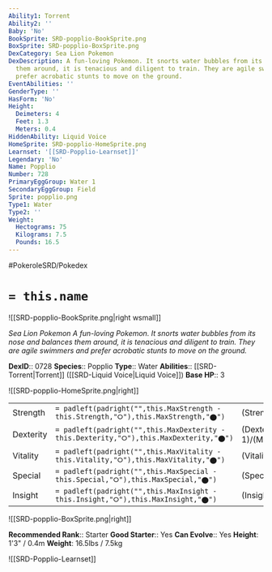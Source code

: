 ```yaml
---
Ability1: Torrent
Ability2: ''
Baby: 'No'
BookSprite: SRD-popplio-BookSprite.png
BoxSprite: SRD-popplio-BoxSprite.png
DexCategory: Sea Lion Pokemon
DexDescription: A fun-loving Pokemon. It snorts water bubbles from its nose and balances
  them around, it is tenacious and diligent to train. They are agile swimmers and
  prefer acrobatic stunts to move on the ground.
EventAbilities: ''
GenderType: ''
HasForm: 'No'
Height:
  Deimeters: 4
  Feet: 1.3
  Meters: 0.4
HiddenAbility: Liquid Voice
HomeSprite: SRD-popplio-HomeSprite.png
Learnset: '[[SRD-Popplio-Learnset]]'
Legendary: 'No'
Name: Popplio
Number: 728
PrimaryEggGroup: Water 1
SecondaryEggGroup: Field
Sprite: popplio.png
Type1: Water
Type2: ''
Weight:
  Hectograms: 75
  Kilograms: 7.5
  Pounds: 16.5
---
```


#PokeroleSRD/Pokedex

# `= this.name`

![[SRD-popplio-BookSprite.png|right wsmall]]

*Sea Lion Pokemon*
*A fun-loving Pokemon. It snorts water bubbles from its nose and balances them around, it is tenacious and diligent to train. They are agile swimmers and prefer acrobatic stunts to move on the ground.*

**DexID**:: 0728
**Species**:: Popplio
**Type**:: Water
**Abilities**:: [[SRD-Torrent|Torrent]] ([[SRD-Liquid Voice|Liquid Voice]])
**Base HP**:: 3

![[SRD-popplio-HomeSprite.png|right]]

|           |                                                                                        |                                          |
| --------- | -------------------------------------------------------------------------------------- | ---------------------------------------- |
| Strength  | `= padleft(padright("",this.MaxStrength - this.Strength,"⭘"),this.MaxStrength,"⬤")`    | (Strength::2)/(MaxStrength::4)   |
| Dexterity | `= padleft(padright("",this.MaxDexterity - this.Dexterity,"⭘"),this.MaxDexterity,"⬤")` | (Dexterity:: 1)/(MaxDexterity::3) |
| Vitality  | `= padleft(padright("",this.MaxVitality - this.Vitality,"⭘"),this.MaxVitality,"⬤")`    | (Vitality::2)/(MaxVitality::4)   |
| Special   | `= padleft(padright("",this.MaxSpecial - this.Special,"⭘"),this.MaxSpecial,"⬤")`       | (Special::2)/(MaxSpecial::4)     |
| Insight   | `= padleft(padright("",this.MaxInsight - this.Insight,"⭘"),this.MaxInsight,"⬤")`       | (Insight::2)/(MaxInsight::4)     |

![[SRD-popplio-BoxSprite.png|right]]

**Recommended Rank**:: Starter
**Good Starter**:: Yes
**Can Evolve**:: Yes
**Height**: 1'3" / 0.4m
**Weight**: 16.5lbs / 7.5kg

![[SRD-Popplio-Learnset]]